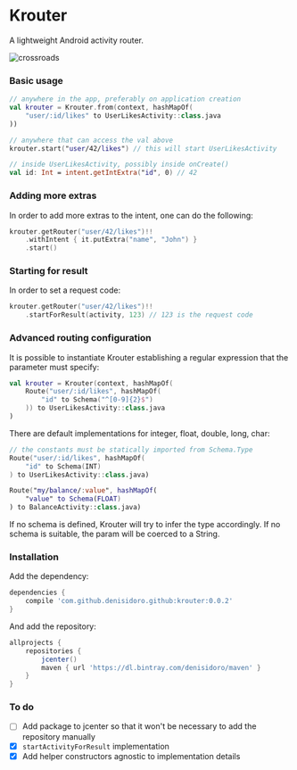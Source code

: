 # Krouter
A lightweight Android activity router.

![crossroads](https://cloud.githubusercontent.com/assets/3226564/18612759/e81f369c-7d38-11e6-9a3d-b9da6fdc6944.png)

### Basic usage

```kotlin
// anywhere in the app, preferably on application creation
val krouter = Krouter.from(context, hashMapOf(
    "user/:id/likes" to UserLikesActivity::class.java
))

// anywhere that can access the val above
krouter.start("user/42/likes") // this will start UserLikesActivity

// inside UserLikesActivity, possibly inside onCreate()
val id: Int = intent.getIntExtra("id", 0) // 42
```

### Adding more extras

In order to add more extras to the intent, one can do the following:
```kotlin
krouter.getRouter("user/42/likes")!!
    .withIntent { it.putExtra("name", "John") }
    .start()
```

### Starting for result

In order to set a request code:
```kotlin
krouter.getRouter("user/42/likes")!!
    .startForResult(activity, 123) // 123 is the request code
```

### Advanced routing configuration

It is possible to instantiate Krouter establishing a regular expression that the parameter must specify:
```kotlin
val krouter = Krouter(context, hashMapOf(
    Route("user/:id/likes", hashMapOf(
        "id" to Schema("^[0-9]{2}$")
    )) to UserLikesActivity::class.java
)
```

There are default implementations for integer, float, double, long, char:
```kotlin
// the constants must be statically imported from Schema.Type
Route("user/:id/likes", hashMapOf(
    "id" to Schema(INT)
) to UserLikesActivity::class.java)

Route("my/balance/:value", hashMapOf(
    "value" to Schema(FLOAT)
) to BalanceActivity::class.java)
```

If no schema is defined, Krouter will try to infer the type accordingly.
If no schema is suitable, the param will be coerced to a String.

### Installation

Add the dependency:
```gradle
dependencies {
    compile 'com.github.denisidoro.github:krouter:0.0.2'
}
```

And add the repository:

```groovy
allprojects {
    repositories {
        jcenter()
        maven { url 'https://dl.bintray.com/denisidoro/maven' }
    }
}
```

### To do
- [ ] Add package to jcenter so that it won't be necessary to add the repository manually
- [x] `startActivityForResult` implementation
- [x] Add helper constructors agnostic to implementation details